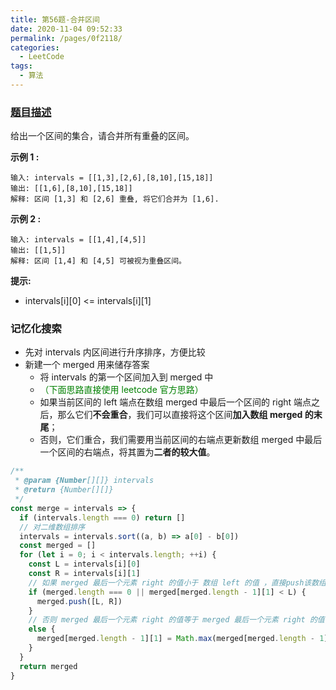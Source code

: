 ```yaml
---
title: 第56题-合并区间
date: 2020-11-04 09:52:33
permalink: /pages/0f2118/
categories:
  - LeetCode
tags:
  - 算法
---
```


### [题目描述](https://leetcode-cn.com/problems/merge-intervals/submissions/)

给出一个区间的集合，请合并所有重叠的区间。

**示例 1 :**

```
输入: intervals = [[1,3],[2,6],[8,10],[15,18]]
输出: [[1,6],[8,10],[15,18]]
解释: 区间 [1,3] 和 [2,6] 重叠, 将它们合并为 [1,6].
```

<!-- more -->

**示例 2 :**

```
输入: intervals = [[1,4],[4,5]]
输出: [[1,5]]
解释: 区间 [1,4] 和 [4,5] 可被视为重叠区间。
```

**提示:**

- <span class="span-shadow">intervals[i][0] <= intervals[i][1]</span>

### 记忆化搜索

- 先对 intervals 内区间进行升序排序，方便比较
- 新建一个 merged 用来储存答案
  - 将 intervals 的第一个区间加入到 merged 中
  - <span class="span-shadow" style="color: green">（下面思路直接使用 leetcode 官方思路）</span>
  - 如果当前区间的 left 端点在数组 merged 中最后一个区间的 right 端点之后，那么它们**不会重合**，我们可以直接将这个区间**加入数组 merged 的末尾**；
  - 否则，它们重合，我们需要用当前区间的右端点更新数组 merged 中最后一个区间的右端点，将其置为**二者的较大值**。

```JavaScript
/**
 * @param {Number[][]} intervals
 * @return {Number[][]}
 */
const merge = intervals => {
  if (intervals.length === 0) return []
  // 对二维数组排序
  intervals = intervals.sort((a, b) => a[0] - b[0])
  const merged = []
  for (let i = 0; i < intervals.length; ++i) {
    const L = intervals[i][0]
    const R = intervals[i][1]
    // 如果 merged 最后一个元素 right 的值小于 数组 left 的值 ，直接push该数组
    if (merged.length === 0 || merged[merged.length - 1][1] < L) {
      merged.push([L, R])
    }
    // 否则 merged 最后一个元素 right 的值等于 merged 最后一个元素 right 的值与数组的 right 的最大值
    else {
      merged[merged.length - 1][1] = Math.max(merged[merged.length - 1][1], R)
    }
  }
  return merged
}
```
